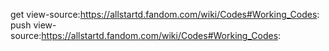 get view-source:https://allstartd.fandom.com/wiki/Codes#Working_Codes:
push view-source:https://allstartd.fandom.com/wiki/Codes#Working_Codes: